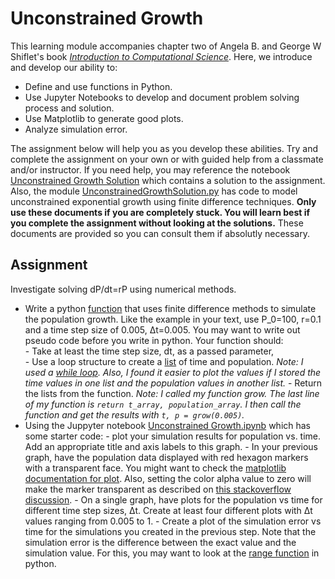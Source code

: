 # Unconstrained Growth
This learning module accompanies chapter two of Angela B. and George W Shiflet's book 
[*Introduction to Computational Science*](https://ics.wofford-ecs.org/).  Here, 
we introduce and develop our ability to:
-    Define and use functions in Python.
-    Use Jupyter Notebooks to develop and document problem solving process and solution.
-    Use Matplotlib to generate good plots.
-    Analyze simulation error.

The assignment below will help you as you develop these abilities.  Try and complete the assignment on your own 
or with guided help from a classmate and/or instructor.  If you need help, you may reference the notebook 
[Unconstrained Growth Solution](UnconstrainedGrowthSolution.ipynb) which contains a solution to the assignment. 
Also, the module [UnconstrainedGrowthSolution.py](UnconstrainedGrowthSolution.py) has code to model
unconstrained exponential growth using finite difference techniques.  **Only use these documents if you are completely 
stuck.  You will learn best if you complete the assignment without looking at the solutions.**  These 
documents are provided so you can consult them if absolutly necessary.
## Assignment
Investigate solving dP/dt=rP using numerical methods.
-    Write a python [function](https://docs.python.org/tutorial/controlflow.html#defining-functions) 
that uses finite difference methods to simulate the population growth.  Like the 
example in your text, use P_0=100, r=0.1 and a time step size of 0.005, Δt=0.005.  You may want to write out 
pseudo code before you write in python.  Your function should:  
    -    Take at least the time step size, dt, as a passed parameter,  
    -    Use a loop structure to create a [list](https://docs.python.org/tutorial/introduction.html#lists) of time 
    and population.  *Note: I used a [while loop](https://www.tutorialspoint.com/python/python_while_loop.htm). 
    Also, I found it easier to plot the values if I stored the time values in one list and the population values 
    in another list.*
    - Return the lists from the function.  *Note: I called my function grow.  The last line of my function is 
     `return t_array, population_array`.  I then call the function and get the results with `t, p = grow(0.005)`.*  
-    Using the Juppyter notebook [Unconstrained Growth.ipynb](UnconstrainedGrowth.ipynb) which has some 
starter code: 
    -    plot your simulation results for population vs. time.  Add an appropriate title and axis labels to this graph.
    -    In your previous graph, have the population data displayed with red hexagon markers with a transparent face. 
    You might want to check the 
    [matplotlib documentation for plot](http://matplotlib.org/api/pyplot_api.html#matplotlib.pyplot.plot). 
    Also, setting the color alpha value to zero will make the marker transparent as described on 
    [this stackoverflow discussion](http://stackoverflow.com/questions/15928539/matplotlib-how-to-make-the-marker-face-color-transparent-without-making-the-li).
    -    On a single graph, have plots for the population vs time for different time step sizes, Δt.  Create at 
    least four different plots with Δt values ranging from 0.005 to 1.
	-    Create a plot of the simulation error vs time for the simulations you created in the previous step.  Note 
	that the simulation error is the difference between the exact value and the simulation value.  For this, you may 
	want to look at the [range function](https://docs.python.org/3.5/tutorial/controlflow.html#the-range-function) 
	in python.

